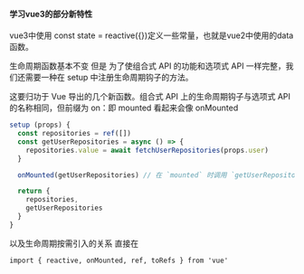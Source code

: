 #### 学习vue3的部分新特性

vue3中使用
const state = reactive({})定义一些常量，也就是vue2中使用的data函数。

生命周期函数基本不变 但是 为了使组合式 API 的功能和选项式 API 一样完整，我们还需要一种在 setup 中注册生命周期钩子的方法。

这要归功于 Vue 导出的几个新函数。组合式 API 上的生命周期钩子与选项式 API 的名称相同，但前缀为 on：即 mounted 看起来会像 onMounted

```js
setup (props) {
  const repositories = ref([])
  const getUserRepositories = async () => {
    repositories.value = await fetchUserRepositories(props.user)
  }

  onMounted(getUserRepositories) // 在 `mounted` 时调用 `getUserRepositories`

  return {
    repositories,
    getUserRepositories
  }
}
```

以及生命周期按需引入的关系 直接在
```
import { reactive, onMounted, ref, toRefs } from 'vue'
```
